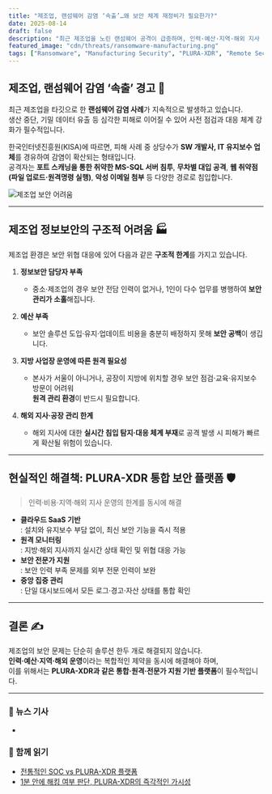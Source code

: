 ```yaml
---
title: "제조업, 랜섬웨어 감염 ‘속출’…왜 보안 체계 재정비가 필요한가?"
date: 2025-08-14
draft: false
description: "최근 제조업을 노린 랜섬웨어 공격이 급증하며, 인력·예산·지역·해외 지사 운영 등 구조적 문제로 인해 대응이 어려운 상황입니다. PLURA-XDR과 같은 통합 보안 플랫폼을 통한 현실적 해결책을 제시합니다."
featured_image: "cdn/threats/ransomware-manufacturing.png"
tags: ["Ransomware", "Manufacturing Security", "PLURA-XDR", "Remote Security", "Global Branch Security"]
---
```


## 제조업, 랜섬웨어 감염 ‘속출’ 경고 🚨

최근 제조업을 타깃으로 한 **랜섬웨어 감염 사례**가 지속적으로 발생하고 있습니다.  
생산 중단, 기밀 데이터 유출 등 심각한 피해로 이어질 수 있어 사전 점검과 대응 체계 강화가 필수적입니다.

한국인터넷진흥원(KISA)에 따르면, 피해 사례 중 상당수가 **SW 개발사, IT 유지보수 업체**를 경유하여 감염이 확산되는 형태입니다.  
공격자는 **포트 스캐닝을 통한 취약한 MS-SQL 서버 침투**, **무차별 대입 공격**, **웹 취약점(파일 업로드·원격명령 실행)**, **악성 이메일 첨부** 등 다양한 경로로 침입합니다.

![제조업 보안 어려움](https://blog.plura.io/cdn/threats/ransomware-manufacturing.png)

---

## 제조업 정보보안의 구조적 어려움 🏭

제조업 환경은 보안 위협 대응에 있어 다음과 같은 **구조적 한계**를 가지고 있습니다.

1. **정보보안 담당자 부족**
   - 중소·제조업의 경우 보안 전담 인력이 없거나, 1인이 다수 업무를 병행하여 **보안 관리가 소홀**해집니다.

2. **예산 부족**
   - 보안 솔루션 도입·유지·업데이트 비용을 충분히 배정하지 못해 **보안 공백**이 생깁니다.

3. **지방 사업장 운영에 따른 원격 필요성**
   - 본사가 서울이 아니거나, 공장이 지방에 위치할 경우 보안 점검·교육·유지보수 방문이 어려워  
     **원격 관리 환경**이 반드시 필요합니다.

4. **해외 지사·공장 관리 한계**
   - 해외 지사에 대한 **실시간 침입 탐지·대응 체계 부재**로 공격 발생 시 피해가 빠르게 확산될 위험이 있습니다.

---

## 현실적인 해결책: **PLURA-XDR** 통합 보안 플랫폼 🛡️

> 인력·비용·지역·해외 지사 운영의 한계를 동시에 해결

- **클라우드 SaaS 기반**  
  : 설치와 유지보수 부담 없이, 최신 보안 기능을 즉시 적용  
- **원격 모니터링**  
  : 지방·해외 지사까지 실시간 상태 확인 및 위협 대응 가능  
- **보안 전문가 지원**  
  : 보안 인력 부족 문제를 외부 전문 인력이 보완  
- **중앙 집중 관리**  
  : 단일 대시보드에서 모든 로그·경고·자산 상태를 통합 확인

---

## 결론 ✍️

제조업의 보안 문제는 단순히 솔루션 한두 개로 해결되지 않습니다.  
**인력·예산·지역·해외 운영**이라는 복합적인 제약을 동시에 해결해야 하며,  
이를 위해서는 **PLURA-XDR과 같은 통합·원격·전문가 지원 기반 플랫폼**이 필수적입니다.

---

### 📖 뉴스 기사
- []()  

### 📌 함께 읽기
- [전통적인 SOC vs PLURA-XDR 플랫폼](https://blog.plura.io/ko/column/traditional_soc_vs_plura_xdr/)
- [1분 안에 해킹 여부 판단, PLURA-XDR의 즉각적인 가시성](https://blog.plura.io/ko/respond/1-minute-detection/)

